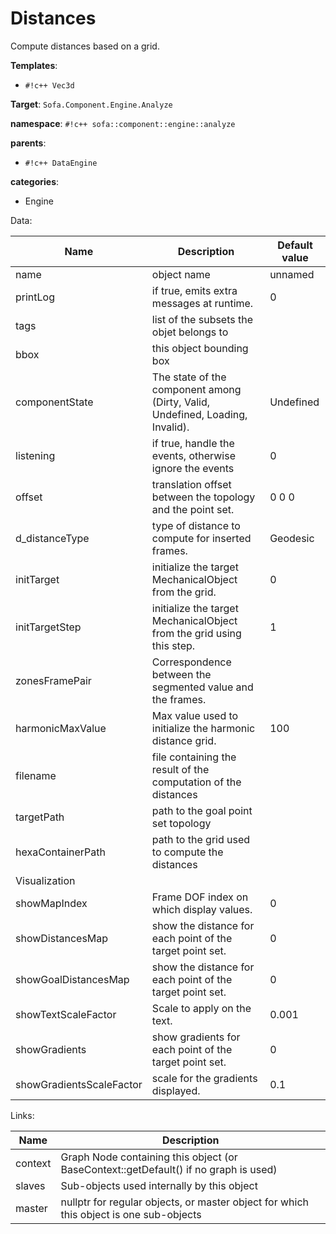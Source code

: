 # Distances

Compute distances based on a grid.


__Templates__:

- `#!c++ Vec3d`

__Target__: `Sofa.Component.Engine.Analyze`

__namespace__: `#!c++ sofa::component::engine::analyze`

__parents__: 

- `#!c++ DataEngine`

__categories__: 

- Engine

Data: 

<table>
<thead>
    <tr>
        <th>Name</th>
        <th>Description</th>
        <th>Default value</th>
    </tr>
</thead>
<tbody>
	<tr>
		<td>name</td>
		<td>
object name
</td>
		<td>unnamed</td>
	</tr>
	<tr>
		<td>printLog</td>
		<td>
if true, emits extra messages at runtime.
</td>
		<td>0</td>
	</tr>
	<tr>
		<td>tags</td>
		<td>
list of the subsets the objet belongs to
</td>
		<td></td>
	</tr>
	<tr>
		<td>bbox</td>
		<td>
this object bounding box
</td>
		<td></td>
	</tr>
	<tr>
		<td>componentState</td>
		<td>
The state of the component among (Dirty, Valid, Undefined, Loading, Invalid).
</td>
		<td>Undefined</td>
	</tr>
	<tr>
		<td>listening</td>
		<td>
if true, handle the events, otherwise ignore the events
</td>
		<td>0</td>
	</tr>
	<tr>
		<td>offset</td>
		<td>
translation offset between the topology and the point set.
</td>
		<td>0 0 0</td>
	</tr>
	<tr>
		<td>d_distanceType</td>
		<td>
type of distance to compute for inserted frames.
</td>
		<td>Geodesic</td>
	</tr>
	<tr>
		<td>initTarget</td>
		<td>
initialize the target MechanicalObject from the grid.
</td>
		<td>0</td>
	</tr>
	<tr>
		<td>initTargetStep</td>
		<td>
initialize the target MechanicalObject from the grid using this step.
</td>
		<td>1</td>
	</tr>
	<tr>
		<td>zonesFramePair</td>
		<td>
Correspondence between the segmented value and the frames.
</td>
		<td></td>
	</tr>
	<tr>
		<td>harmonicMaxValue</td>
		<td>
Max value used to initialize the harmonic distance grid.
</td>
		<td>100</td>
	</tr>
	<tr>
		<td>filename</td>
		<td>
file containing the result of the computation of the distances
</td>
		<td></td>
	</tr>
	<tr>
		<td>targetPath</td>
		<td>
path to the goal point set topology
</td>
		<td></td>
	</tr>
	<tr>
		<td>hexaContainerPath</td>
		<td>
path to the grid used to compute the distances
</td>
		<td></td>
	</tr>
	<tr>
		<td colspan="3">Visualization</td>
	</tr>
	<tr>
		<td>showMapIndex</td>
		<td>
Frame DOF index on which display values.
</td>
		<td>0</td>
	</tr>
	<tr>
		<td>showDistancesMap</td>
		<td>
show the distance for each point of the target point set.
</td>
		<td>0</td>
	</tr>
	<tr>
		<td>showGoalDistancesMap</td>
		<td>
show the distance for each point of the target point set.
</td>
		<td>0</td>
	</tr>
	<tr>
		<td>showTextScaleFactor</td>
		<td>
Scale to apply on the text.
</td>
		<td>0.001</td>
	</tr>
	<tr>
		<td>showGradients</td>
		<td>
show gradients for each point of the target point set.
</td>
		<td>0</td>
	</tr>
	<tr>
		<td>showGradientsScaleFactor</td>
		<td>
scale for the gradients displayed.
</td>
		<td>0.1</td>
	</tr>

</tbody>
</table>

Links: 

| Name | Description |
| ---- | ----------- |
|context|Graph Node containing this object (or BaseContext::getDefault() if no graph is used)|
|slaves|Sub-objects used internally by this object|
|master|nullptr for regular objects, or master object for which this object is one sub-objects|



